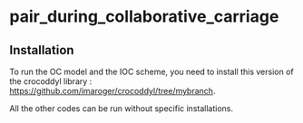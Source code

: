 # pair_during_collaborative_carriage

## Installation

To run the OC model and the IOC scheme, you need to install this version of the crocoddyl library : https://github.com/imaroger/crocoddyl/tree/mybranch.

All the other codes can be run without specific installations. 